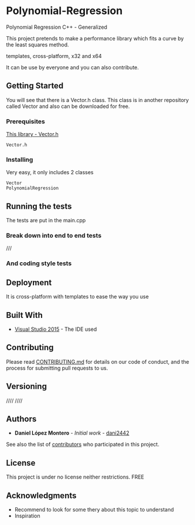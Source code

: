 # Polynomial-Regression
Polynomial Regression C++ - Generalized

This project pretends to make a performance library which fits a curve by the least squares method.

templates, cross-platform, x32 and x64

It can be use by everyone and you can also contribute.

## Getting Started

You will see that there is a Vector.h class. This class is in another repository called Vector and also can be downloaded for free.

### Prerequisites

[This library - Vector.h](https://github.com/dani2442/Vector/blob/master/Vector/Vector.h)

```
Vector.h
```

### Installing

Very easy, it only includes 2 classes


```
Vector
PolynomialRegression
```


## Running the tests

The tests are put in the main.cpp

### Break down into end to end tests

///

### And coding style tests


## Deployment

It is cross-platform with templates to ease the way you use

## Built With

* [Visual Studio 2015](https://www.visualstudio.com/) - The IDE used

## Contributing

Please read [CONTRIBUTING.md](https://gist.github.com/PurpleBooth/b24679402957c63ec426) for details on our code of conduct, and the process for submitting pull requests to us.

## Versioning

////
////

## Authors

* **Daniel López Montero** - *Initial work* - [dani2442](https://github.com/dani2442)

See also the list of [contributors](https://github.com/your/project/contributors) who participated in this project.

## License

This project is under no license neither restrictions.
FREE

## Acknowledgments

* Recommend to look for some thery about this topic to understand
* Inspiration
